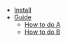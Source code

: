 - [Install](/install)
- [Guide](/guide)
  - [How to do A](/guide/how-to-do-a)
  - [How to do B](/guide/how-to-do-b)